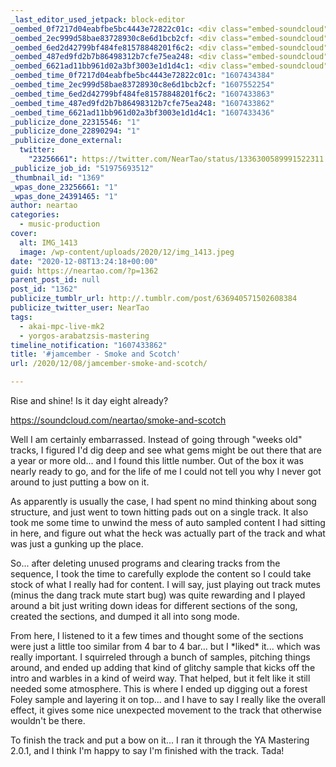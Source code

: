 ```yaml
---
_last_editor_used_jetpack: block-editor
_oembed_0f7217d04eabfbe5bc4443e72822c01c: <div class="embed-soundcloud"><iframe title="Smoke And Scotch by NearTao" width="500" height="400" scrolling="no" frameborder="no" src="https://w.soundcloud.com/player/?visual=true&url=https%3A%2F%2Fapi.soundcloud.com%2Ftracks%2F943560040&show_artwork=true&maxwidth=500&maxheight=750&dnt=1"></iframe></div>
_oembed_2ec999d58bae83728930c8e6d1bcb2cf: <div class="embed-soundcloud"><iframe title="Depth Of Ra by NearTao" width="500" height="400" scrolling="no" frameborder="no" src="https://w.soundcloud.com/player/?visual=true&url=https%3A%2F%2Fapi.soundcloud.com%2Ftracks%2F944581822&show_artwork=true&maxwidth=500&maxheight=750&dnt=1"></iframe></div>
_oembed_6ed2d42799bf484fe81578848201f6c2: <div class="embed-soundcloud"><iframe title="Smoke And Scotch by NearTao" width="584" height="400" scrolling="no" frameborder="no" src="https://w.soundcloud.com/player/?visual=true&url=https%3A%2F%2Fapi.soundcloud.com%2Ftracks%2F943560040&show_artwork=true&maxwidth=584&maxheight=876&dnt=1"></iframe></div>
_oembed_487ed9fd2b7b86498312b7cfe75ea248: <div class="embed-soundcloud"><iframe title="Smoke And Scotch by NearTao" width="940" height="400" scrolling="no" frameborder="no" src="https://w.soundcloud.com/player/?visual=true&url=https%3A%2F%2Fapi.soundcloud.com%2Ftracks%2F943560040&show_artwork=true&maxwidth=940&maxheight=1000&dnt=1"></iframe></div>
_oembed_6621ad11bb961d02a3bf3003e1d1d4c1: <div class="embed-soundcloud"><iframe title="Smoke And Scotch by NearTao" width="750" height="400" scrolling="no" frameborder="no" src="https://w.soundcloud.com/player/?visual=true&url=https%3A%2F%2Fapi.soundcloud.com%2Ftracks%2F943560040&show_artwork=true&maxwidth=750&maxheight=1000&dnt=1"></iframe></div>
_oembed_time_0f7217d04eabfbe5bc4443e72822c01c: "1607434384"
_oembed_time_2ec999d58bae83728930c8e6d1bcb2cf: "1607552254"
_oembed_time_6ed2d42799bf484fe81578848201f6c2: "1607433863"
_oembed_time_487ed9fd2b7b86498312b7cfe75ea248: "1607433862"
_oembed_time_6621ad11bb961d02a3bf3003e1d1d4c1: "1607433436"
_publicize_done_22315546: "1"
_publicize_done_22890294: "1"
_publicize_done_external:
  twitter:
    "23256661": https://twitter.com/NearTao/status/1336300589991522311
_publicize_job_id: "51975693512"
_thumbnail_id: "1369"
_wpas_done_23256661: "1"
_wpas_done_24391465: "1"
author: neartao
categories:
  - music-production
cover:
  alt: IMG_1413
  image: /wp-content/uploads/2020/12/img_1413.jpeg
date: "2020-12-08T13:24:18+00:00"
guid: https://neartao.com/?p=1362
parent_post_id: null
post_id: "1362"
publicize_tumblr_url: http://.tumblr.com/post/636940571502608384
publicize_twitter_user: NearTao
tags:
  - akai-mpc-live-mk2
  - yorgos-arabatzsis-mastering
timeline_notification: "1607433862"
title: '#jamcember - Smoke and Scotch'
url: /2020/12/08/jamcember-smoke-and-scotch/

---
```

Rise and shine! Is it day eight already?

https://soundcloud.com/neartao/smoke-and-scotch

Well I am certainly embarrassed. Instead of going through "weeks old" tracks, I figured I'd dig deep and see what gems might be out there that are a year or more old... and I found this little number. Out of the box it was nearly ready to go, and for the life of me I could not tell you why I never got around to just putting a bow on it.

As apparently is usually the case, I had spent no mind thinking about song structure, and just went to town hitting pads out on a single track. It also took me some time to unwind the mess of auto sampled content I had sitting in here, and figure out what the heck was actually part of the track and what was just a gunking up the place.

So... after deleting unused programs and clearing tracks from the sequence, I took the time to carefully explode the content so I could take stock of what I really had for content. I will say, just playing out track mutes (minus the dang track mute start bug) was quite rewarding and I played around a bit just writing down ideas for different sections of the song, created the sections, and dumped it all into song mode.

From here, I listened to it a few times and thought some of the sections were just a little too similar from 4 bar to 4 bar... but I \*liked\* it... which was really important. I squirreled through a bunch of samples, pitching things around, and ended up adding that kind of glitchy sample that kicks off the intro and warbles in a kind of weird way. That helped, but it felt like it still needed some atmosphere. This is where I ended up digging out a forest Foley sample and layering it on top... and I have to say I really like the overall effect, it gives some nice unexpected movement to the track that otherwise wouldn't be there.

To finish the track and put a bow on it... I ran it through the YA Mastering 2.0.1, and I think I'm happy to say I'm finished with the track. Tada!
